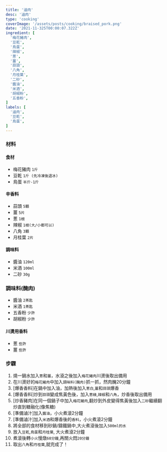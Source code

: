```yaml
---
title: '滷肉'
desc: '滷肉'
type: 'cooking'
coverImage: '/assets/posts/cooking/braised_pork.png'
date: '2021-11-325T00:00:07.322Z'
ingredient: [
  '梅花豬肉',
  '豆乾',
  '鳥蛋',
  '辣椒',
  '蔥',
  '薑',
  '蒜頭',
  '八角',
  '月桂葉',
  '二砂',
  '醬油',
  '米酒',
  '胡椒粉',
  '五香粉',
]
labels: [
  '滷肉',
  '豆乾',
  '鳥蛋',
]
---
```


### 材料


#### 食材

- 梅花豬肉 `1斤`
- 豆乾 `1斤 (先冷凍後退冰)`
- 鳥蛋 `半斤-1斤`

#### 辛香料
- 蒜頭 `5顆`
- 薑 `5片`
- 蔥 `1根`
- 辣椒 `1根(大/小都可以)`
- 八角 `3顆`
- 月桂葉 `2片`

#### 調味料
- 醬油 `120ml`
- 米酒 `100ml`
- 二砂 `30g`

### 調味料(醃肉)
- 醬油 `2茶匙`
- 米酒 `1茶匙`
- 五香粉 `少許`
- 胡椒粉 `少許`

#### 川燙用香料

- 蔥 `些許`
- 薑 `些許`

### 步驟

1. 燒一鍋水加入`蔥`和`薑`，水滾之後加入`梅花豬肉`川燙後取出備用
2. 在川燙好的`梅花豬肉`中加入`調味料(醃肉)`抓一抓，然肉醃20分鐘
3. [爆香香料]在鍋中加入油，加熱後加入`蔥白`,`薑`和`蒜頭`爆香
4. [爆香香料]炒到`蒜頭`變成焦黃色後，加入`蔥綠`,`辣椒`和`八角`，炒香後取出備用
5. [炒香豬肉]在同一個鍋子中加入`梅花豬肉`,翻炒到外皮變得焦黃後加入`二砂`繼續翻炒直到糖融化(像焦糖)
6. [準備滷汁]加入`醬油`，小火煮滾2分鐘
7. [準備滷汁]加入`米酒`和爆香後的`香料`，小火煮滾2分鐘
8. 將全部的食材移到砂鍋/鑄鐵鍋中,大火煮滾後加入`500ml的水`
9. 放入`豆乾`,`鳥蛋`和`月桂葉`, 大火煮滾2分鐘
10. 煮滾後轉`小火`慢燉`60分鐘`,再關火悶`20分鐘`
11. 取出`八角`和`月桂葉`,就完成了！